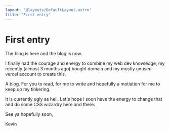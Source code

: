 ```yaml
---
layout: '@layouts/DefaultLayout.astro'
title: "First entry"
---
```


# First entry
The blog is here and the blog is now. 

I finally had the courage and energy to combine my web dev knowledge, my recently (almost 3 months ago) bought domain and my mostly unused vercel account to create this.

A blog. For you to read, for me to write and hopefully a motiation for me to keep up my tinkering.

It is currently ugly as hell. Let's hope I soon have the energy to change that and do some CSS wizardry here and there. 

See ya hopefully soon,

Kevin